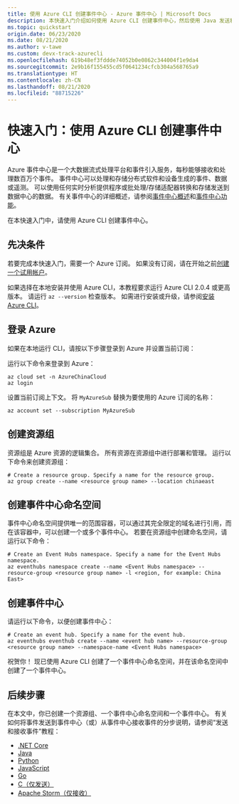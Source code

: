 ```yaml
---
title: 使用 Azure CLI 创建事件中心 - Azure 事件中心 | Microsoft Docs
description: 本快速入门介绍如何使用 Azure CLI 创建事件中心，然后使用 Java 发送和接收事件。
ms.topic: quickstart
origin.date: 06/23/2020
ms.date: 08/21/2020
ms.author: v-tawe
ms.custom: devx-track-azurecli
ms.openlocfilehash: 619b48ef3fddde74052b0e0862c344004f1e9da4
ms.sourcegitcommit: 2e9b16f155455cd5f0641234cfcb304a568765a9
ms.translationtype: HT
ms.contentlocale: zh-CN
ms.lasthandoff: 08/21/2020
ms.locfileid: "88715226"
---
```

# <a name="quickstart-create-an-event-hub-using-azure-cli"></a>快速入门：使用 Azure CLI 创建事件中心

Azure 事件中心是一个大数据流式处理平台和事件引入服务，每秒能够接收和处理数百万个事件。 事件中心可以处理和存储分布式软件和设备生成的事件、数据或遥测。 可以使用任何实时分析提供程序或批处理/存储适配器转换和存储发送到数据中心的数据。 有关事件中心的详细概述，请参阅[事件中心概述](event-hubs-about.md)和[事件中心功能](event-hubs-features.md)。

在本快速入门中，请使用 Azure CLI 创建事件中心。

## <a name="prerequisites"></a>先决条件
若要完成本快速入门，需要一个 Azure 订阅。 如果没有订阅，请在开始之前[创建一个试用帐户][]。


如果选择在本地安装并使用 Azure CLI，本教程要求运行 Azure CLI 2.0.4 或更高版本。 请运行 `az --version` 检查版本。 如需进行安装或升级，请参阅[安装 Azure CLI](/cli/install-azure-cli?view=azure-cli-latest)。

## <a name="sign-in-to-azure"></a>登录 Azure

如果在本地运行 CLI，请按以下步骤登录到 Azure 并设置当前订阅：

运行以下命令来登录到 Azure：

```azurecli
az cloud set -n AzureChinaCloud
az login
```

设置当前订阅上下文。 将 `MyAzureSub` 替换为要使用的 Azure 订阅的名称：

```azurecli
az account set --subscription MyAzureSub
``` 

## <a name="create-a-resource-group"></a>创建资源组
资源组是 Azure 资源的逻辑集合。 所有资源在资源组中进行部署和管理。 运行以下命令来创建资源组：

```azurecli
# Create a resource group. Specify a name for the resource group.
az group create --name <resource group name> --location chinaeast
```

## <a name="create-an-event-hubs-namespace"></a>创建事件中心命名空间
事件中心命名空间提供唯一的范围容器，可以通过其完全限定的域名进行引用，而在该容器中，可以创建一个或多个事件中心。 若要在资源组中创建命名空间，请运行以下命令：

```azurecli
# Create an Event Hubs namespace. Specify a name for the Event Hubs namespace.
az eventhubs namespace create --name <Event Hubs namespace> --resource-group <resource group name> -l <region, for example: China East>
```

## <a name="create-an-event-hub"></a>创建事件中心
请运行以下命令，以便创建事件中心：

```azurecli
# Create an event hub. Specify a name for the event hub. 
az eventhubs eventhub create --name <event hub name> --resource-group <resource group name> --namespace-name <Event Hubs namespace>
```

祝贺你！ 现已使用 Azure CLI 创建了一个事件中心命名空间，并在该命名空间中创建了一个事件中心。 

## <a name="next-steps"></a>后续步骤

在本文中，你已创建一个资源组、一个事件中心命名空间和一个事件中心。 有关如何将事件发送到事件中心（或）从事件中心接收事件的分步说明，请参阅“发送和接收事件”教程： 

- [.NET Core](get-started-dotnet-standard-send-v2.md)
- [Java](get-started-java-send-v2.md)
- [Python](get-started-python-send-v2.md)
- [JavaScript](get-started-java-send-v2.md)
- [Go](event-hubs-go-get-started-send.md)
- [C（仅发送）](event-hubs-c-getstarted-send.md)
- [Apache Storm（仅接收）](event-hubs-storm-getstarted-receive.md)

[创建一个试用帐户]: https://www.azure.cn/pricing/1rmb-trial/
[Install the Azure CLI]: /cli/install-azure-cli
[az group create]: /cli/group#az_group_create
